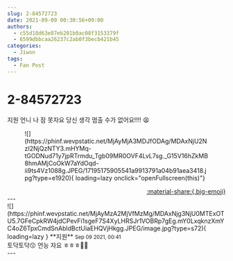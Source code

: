```yaml
---
slug: 2-84572723
date: 2021-09-09 00:30:56+09:00
authors:
  - c55d18d63e87eb201b0ac08f3153379f
  - 6599dbbcaa26237c2ab0f3becb421b45
categories:
  - Jiwon
tags:
  - Fan Post
---
```


# 2-84572723

<div class="post-container" markdown="1">
<div class="content-container md-sidebar__scrollwrap" markdown="1">

지원 언니 나 잠 못자요 당신 생각 멈출 수가 없어요!!!! 😫
<figure markdown="1">
![](https://phinf.wevpstatic.net/MjAyMjA3MDJfODAg/MDAxNjU2NzI2NjQzNTY3.mHYMq-tGODNud71y7jpRTrmdu_Tgb09MR0OVF4LvL7sg._G15V16hZkMB8hmAMjCoOkW7aYdOqd-ii9ts4Vz1088g.JPEG/17195175905541a9913791a04b91aea3418.jpg?type=e1920){ loading=lazy onclick="openFullscreen(this)"}
</figure>


</div>
</div>

<div style="text-align: right;" markdown="1">
<a href="https://weverse.io/fromis9/fanpost/2-84572723" style="text-align: right;">:material-share:{.big-emoji}</a>
</div>
---

<div class="comments-container md-sidebar__scrollwrap" markdown="1">
<div class="comment" markdown="1">
<div class='id-container' markdown="1">
![](https://phinf.wevpstatic.net/MjAyMzA2MjVfMzMg/MDAxNjg3NjU0MTExOTU5.7GFeCpkRW4jdCPevFi1sgeF7S4XyLHRSJr1VOBRp7gEg.mY0LxqknzXmYC4oZ6TpxCmdSnAbldBctUiaEHQVjHkgg.JPEG/image.jpg?type=s72){ loading=lazy }
**<span class="artist">지원</span>** <small>Sep 09 2021, 00:41</small><br>
</div>
<div class='comment-body' markdown="1">
토닥토닥😗 언능 자요 ㅎㅎㅎ🌙🌙
</div>
</div>
</div>
---
